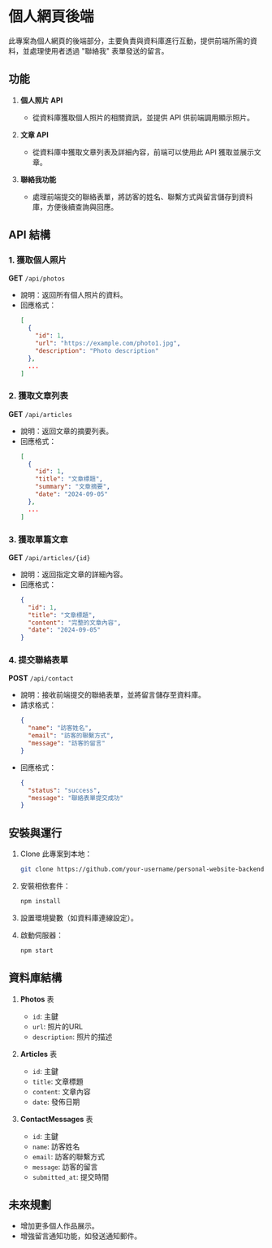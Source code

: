 # 個人網頁後端

此專案為個人網頁的後端部分，主要負責與資料庫進行互動，提供前端所需的資料，並處理使用者透過 "聯絡我" 表單發送的留言。

## 功能

1. **個人照片 API**
   - 從資料庫獲取個人照片的相關資訊，並提供 API 供前端調用顯示照片。

2. **文章 API**
   - 從資料庫中獲取文章列表及詳細內容，前端可以使用此 API 獲取並展示文章。

3. **聯絡我功能**
   - 處理前端提交的聯絡表單，將訪客的姓名、聯繫方式與留言儲存到資料庫，方便後續查詢與回應。

## API 結構

### 1. 獲取個人照片
**GET** `/api/photos`
- 說明：返回所有個人照片的資料。
- 回應格式：
  ```json
  [
    {
      "id": 1,
      "url": "https://example.com/photo1.jpg",
      "description": "Photo description"
    },
    ...
  ]
  ```

### 2. 獲取文章列表
**GET** `/api/articles`
- 說明：返回文章的摘要列表。
- 回應格式：
  ```json
  [
    {
      "id": 1,
      "title": "文章標題",
      "summary": "文章摘要",
      "date": "2024-09-05"
    },
    ...
  ]
  ```

### 3. 獲取單篇文章
**GET** `/api/articles/{id}`
- 說明：返回指定文章的詳細內容。
- 回應格式：
  ```json
  {
    "id": 1,
    "title": "文章標題",
    "content": "完整的文章內容",
    "date": "2024-09-05"
  }
  ```

### 4. 提交聯絡表單
**POST** `/api/contact`
- 說明：接收前端提交的聯絡表單，並將留言儲存至資料庫。
- 請求格式：
  ```json
  {
    "name": "訪客姓名",
    "email": "訪客的聯繫方式",
    "message": "訪客的留言"
  }
  ```
- 回應格式：
  ```json
  {
    "status": "success",
    "message": "聯絡表單提交成功"
  }
  ```

## 安裝與運行

1. Clone 此專案到本地：
   ```bash
   git clone https://github.com/your-username/personal-website-backend.git
   ```

2. 安裝相依套件：
   ```bash
   npm install
   ```

3. 設置環境變數（如資料庫連線設定）。

4. 啟動伺服器：
   ```bash
   npm start
   ```

## 資料庫結構

1. **Photos** 表
   - `id`: 主鍵
   - `url`: 照片的URL
   - `description`: 照片的描述

2. **Articles** 表
   - `id`: 主鍵
   - `title`: 文章標題
   - `content`: 文章內容
   - `date`: 發佈日期

3. **ContactMessages** 表
   - `id`: 主鍵
   - `name`: 訪客姓名
   - `email`: 訪客的聯繫方式
   - `message`: 訪客的留言
   - `submitted_at`: 提交時間

## 未來規劃

- 增加更多個人作品展示。
- 增強留言通知功能，如發送通知郵件。
